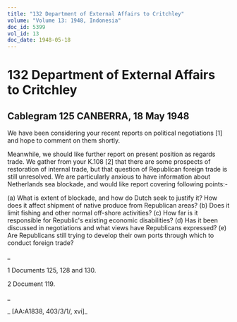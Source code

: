 ```yaml
---
title: "132 Department of External Affairs to Critchley"
volume: "Volume 13: 1948, Indonesia"
doc_id: 5399
vol_id: 13
doc_date: 1948-05-18
---
```


# 132 Department of External Affairs to Critchley

## Cablegram 125 CANBERRA, 18 May 1948

We have been considering your recent reports on political negotiations [1] and hope to comment on them shortly.

Meanwhile, we should like further report on present position as regards trade. We gather from your K.108 [2] that there are some prospects of restoration of internal trade, but that question of Republican foreign trade is still unresolved. We are particularly anxious to have information about Netherlands sea blockade, and would like report covering following points:-

(a) What is extent of blockade, and how do Dutch seek to justify it? How does it affect shipment of native produce from Republican areas? (b) Does it limit fishing and other normal off-shore activities? (c) How far is it responsible for Republic's existing economic disabilities? (d) Has it been discussed in negotiations and what views have Republicans expressed? (e) Are Republicans still trying to develop their own ports through which to conduct foreign trade?

_

1 Documents 125, 128 and 130.

2 Document 119.

_

_ [AA:A1838, 403/3/1/, xvi]_
